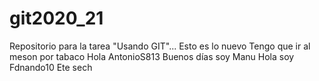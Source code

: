 # git2020_21
Repositorio para la tarea "Usando GIT"...
Esto es lo nuevo
Tengo que ir al meson por tabaco
Hola  AntonioS813
Buenos días soy Manu
Hola soy Fdnando10
Ete sech



